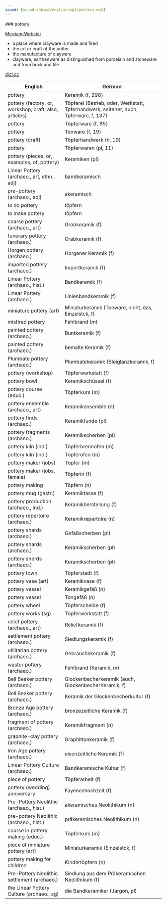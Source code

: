 ```yaml
---
sound: [sound:ankimd/english/mp3/pottery.mp3]
---
```


\### pottery

[Merriam-Webster](https://www.merriam-webster.com/dictionary/pottery)

- a place where clayware is made and fired
- the art or craft of the potter
- the manufacture of clayware
- clayware, earthenware as distinguished from porcelain and stoneware and from brick and tile

[dict.cc](https://www.dict.cc/pottery)

| English        | German       |
| -------------- | ------------ |
| pottery | Keramik (f, 298) |
| pottery (factory, or, workshop, craft, also, articles) | Töpferei (Betrieb, oder, Werkstatt, Tpferhandwerk, seltener, auch, Tpferware, f, 137) |
| pottery | Töpferware (f, 85) |
| pottery | Tonware (f, 19) |
| pottery (craft) | Töpferhandwerk (n, 19) |
| pottery | Töpferwaren (pl, 11) |
| pottery (pieces, or, examples, of, pottery) | Keramiken (pl) |
| Linear Pottery (archaeo., art, ethn., adj) | bandkeramisch |
| pre-pottery (archaeo., adj) | akeramisch |
| to do pottery | töpfern |
| to make pottery | töpfern |
| coarse pottery (archaeo., art) | Grobkeramik (f) |
| funerary pottery (archaeo.) | Grabkeramik (f) |
| Horgen pottery (archaeo.) | Horgener Keramik (f) |
| imported pottery (archaeo.) | Importkeramik (f) |
| Linear Pottery (archaeo., hist.) | Bandkeramik (f) |
| Linear Pottery (archaeo.) | Linienbandkeramik (f) |
| miniature pottery (art) | Miniaturkeramik (Tonware, nicht, das, Einzelstck, f) |
| misfired pottery | Fehlbrand (m) |
| painted pottery (archaeo.) | Buntkeramik (f) |
| painted pottery (archaeo.) | bemalte Keramik (f) |
| Plumbate pottery (archaeo.) | Plumbatekeramik (Bleiglanzkeramik, f) |
| pottery (workshop) | Töpferwerkstatt (f) |
| pottery bowl | Keramikschüssel (f) |
| pottery course (educ.) | Töpferkurs (m) |
| pottery ensemble (archaeo., art) | Keramikensemble (n) |
| pottery finds (archaeo.) | Keramikfunde (pl) |
| pottery fragments (archaeo.) | Keramikscherben (pl) |
| pottery kiln (ind.) | Töpferbrennofen (m) |
| pottery kiln (ind.) | Töpferofen (m) |
| pottery maker (jobs) | Töpfer (m) |
| pottery maker (jobs, female) | Töpferin (f) |
| pottery making | Töpfern (n) |
| pottery mug (gastr.) | Keramiktasse (f) |
| pottery production (archaeo., ind.) | Keramikherstellung (f) |
| pottery repertoire (archaeo.) | Keramikrepertoire (n) |
| pottery shards (archaeo.) | Gefäßscherben (pl) |
| pottery shards (archaeo.) | Keramikscherben (pl) |
| pottery sherds (archaeo.) | Keramikscherben (pl) |
| pottery town | Töpferstadt (f) |
| pottery vase (art) | Keramikvase (f) |
| pottery vessel | Keramikgefäß (n) |
| pottery vessel | Tongefäß (n) |
| pottery wheel | Töpferscheibe (f) |
| pottery works (sg) | Töpferwerkstatt (f) |
| relief pottery (archaeo., art) | Reliefkeramik (f) |
| settlement pottery (archaeo.) | Siedlungskeramik (f) |
| utilitarian pottery (archaeo.) | Gebrauchskeramik (f) |
| waster pottery (archaeo.) | Fehlbrand (Keramik, m) |
| Bell Beaker pottery (archaeo.) | Glockenbecherkeramik (auch, GlockenbecherKeramik, f) |
| Bell Beaker pottery (archaeo.) | Keramik der Glockenbecherkultur (f) |
| Bronze Age pottery (archaeo.) | bronzezeitliche Keramik (f) |
| fragment of pottery (archaeo.) | Keramikfragment (n) |
| graphite-clay pottery (archaeo.) | Graphittonkeramik (f) |
| Iron Age pottery (archaeo.) | eisenzeitliche Keramik (f) |
| Linear Pottery Culture (archaeo.) | Bandkeramische Kultur <LBK> (f) |
| piece of pottery | Töpferarbeit (f) |
| pottery (wedding) anniversary | Fayencehochzeit (f) |
| Pre-Pottery Neolithic (archaeo., hist.) | akeramisches Neolithikum (n) |
| pre-pottery Neolithic <PPN> (archaeo., hist.) | präkeramisches Neolithikum <PPN> (n) |
| course in pottery making (educ.) | Töpferkurs (m) |
| piece of miniature pottery (art) | Miniaturkeramik (Einzelstck, f) |
| pottery making for children | Kindertöpfern (n) |
| Pre-Pottery Neolithic settlement <PPN settlement> (archaeo.) | Siedlung aus dem Präkeramischen Neolithikum (f) |
| the Linear Pottery Culture (archaeo., sg) | die Bandkeramiker (Jargon, pl) |
